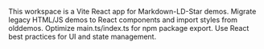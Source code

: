 <!-- Use this file to provide workspace-specific custom instructions to Copilot. For more details, visit https://code.visualstudio.com/docs/copilot/copilot-customization#_use-a-githubcopilotinstructionsmd-file -->

This workspace is a Vite React app for Markdown-LD-Star demos. Migrate legacy HTML/JS demos to React components and import styles from olddemos. Optimize main.ts/index.ts for npm package export. Use React best practices for UI and state management.
